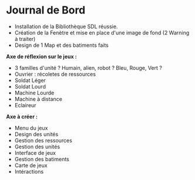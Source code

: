 # Journal de Bord

- Installation de la Bibliothèque SDL réussie. 
- Création de la Fenètre et mise en place d'une image de fond (2 Warning à traiter)
- Design de 1 Map et des batiments faits



**Axe de réflexion sur le jeux :**

- 3 familles d'unité ? Humain, alien, robot ? Bleu, Rouge, Vert ?
- Ouvrier : récoletes de ressources
- Soldat Léger
- Soldat Lourd
- Machine Lourde
- Machine à distance
- Eclaireur



**Axe à créer :**

- Menu du jeux
- Design des unités
- Gestion des ressources
- Gestion des unités
- Interface de jeux
- Gestion des batiments
- Carte de jeux
- Intéractions

